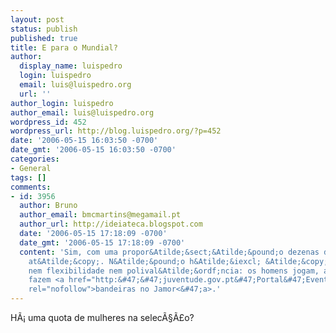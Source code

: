 ```yaml
---
layout: post
status: publish
published: true
title: E para o Mundial?
author:
  display_name: luispedro
  login: luispedro
  email: luis@luispedro.org
  url: ''
author_login: luispedro
author_email: luis@luispedro.org
wordpress_id: 452
wordpress_url: http://blog.luispedro.org/?p=452
date: '2006-05-15 16:03:50 -0700'
date_gmt: '2006-05-15 16:03:50 -0700'
categories:
- General
tags: []
comments:
- id: 3956
  author: Bruno
  author_email: bmcmartins@megamail.pt
  author_url: http://ideiateca.blogspot.com
  date: '2006-05-15 17:18:09 -0700'
  date_gmt: '2006-05-15 17:18:09 -0700'
  content: 'Sim, com uma propor&Atilde;&sect;&Atilde;&pound;o dezenas de vezes superior
    at&Atilde;&copy;. N&Atilde;&pound;o h&Atilde;&iexcl; &Atilde;&copy;, em bom "cavaqu&Atilde;&ordf;s",
    nem flexibilidade nem polival&Atilde;&ordf;ncia: os homens jogam, as mulheres
    fazem <a href="http:&#47;&#47;juventude.gov.pt&#47;Portal&#47;Eventos&#47;VoluntariadoJovem&#47;bandeira_humana.htm"
    rel="nofollow">bandeiras no Jamor<&#47;a>.'
---
```

<p>H&Atilde;&iexcl; uma quota de mulheres na selec&Atilde;&sect;&Atilde;&pound;o?</p>
